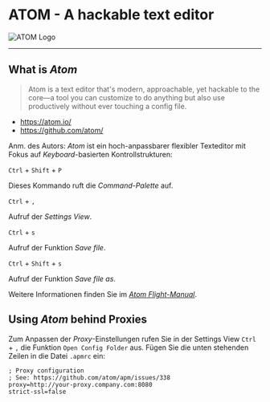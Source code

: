 [IMG001]: ./vendors/atom.io/atom-rocket.gif
[LINK001]: http://flight-manual.atom.io/getting-started/sections/atom-basics/

# ATOM - A hackable text editor

![ATOM Logo][IMG001]

* * *

## What is *Atom*

> Atom is a text editor that's modern, approachable, yet hackable to the core—a tool you can customize to do anything but also use productively without ever touching a config file.


- <https://atom.io/>
- <https://github.com/atom/>

Anm. des Autors: *Atom* ist ein hoch-anpassbarer flexibler Texteditor mit
Fokus auf *Keyboard*-basierten Kontrollstrukturen:

`Ctrl` + `Shift` + `P`

 Dieses Kommando ruft die *Command-Palette* auf.

 `Ctrl` + `,`

 Aufruf der *Settings View*.

 `Ctrl` + `s`

 Aufruf der Funktion *Save file*.

 `Ctrl` + `Shift` + `s`

 Aufruf der Funktion *Save file as*.

Weitere Informationen finden Sie im [*Atom Flight-Manual*][LINK001].


## Using *Atom* behind Proxies

Zum Anpassen der *Proxy*-Einstellungen rufen Sie in der Settings View
`Ctrl` + `,` die Funktion `Open Config Folder` aus. Fügen Sie die unten
stehenden Zeilen in die Datei `.apmrc` ein:

```
; Proxy configuration
; See: https://github.com/atom/apm/issues/338
proxy=http://your-proxy.company.com:8080
strict-ssl=false
